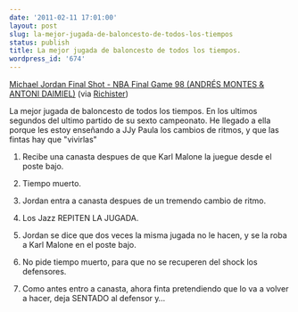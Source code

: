 ```yaml
---
date: '2011-02-11 17:01:00'
layout: post
slug: la-mejor-jugada-de-baloncesto-de-todos-los-tiempos
status: publish
title: La mejor jugada de baloncesto de todos los tiempos.
wordpress_id: '674'
---
```



    











[Michael Jordan Final Shot - NBA Final Game 98 (ANDRÉS MONTES & ANTONI DAIMIEL)](http://www.youtube.com/watch?v=e-VRC0QlOrs) (via [Richister](http://youtube.com/user/Richister))




La mejor jugada de baloncesto de todos los tiempos. En los ultimos segundos del ultimo partido de su sexto campeonato. He llegado a ella porque les estoy enseñando a JJy Paula los cambios de ritmos, y que las fintas hay que "vivirlas"






  1. Recibe una canasta despues de que Karl Malone la juegue desde el poste bajo.


  2. Tiempo muerto.


  3. Jordan entra a canasta despues de un tremendo cambio de ritmo.


  4. Los Jazz REPITEN LA JUGADA.


  5. Jordan se dice que dos veces la misma jugada no le hacen, y se la roba a Karl Malone en el poste bajo.


  6. No pide tiempo muerto, para que no se recuperen del shock los defensores.


  7. Como antes entro a canasta, ahora finta pretendiendo que lo va a volver a hacer, deja SENTADO al defensor y…


  
